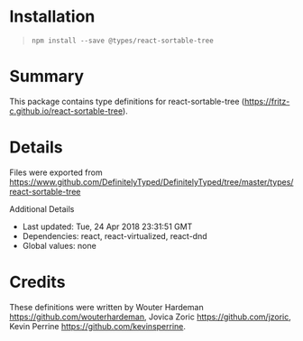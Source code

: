 # Installation
> `npm install --save @types/react-sortable-tree`

# Summary
This package contains type definitions for react-sortable-tree (https://fritz-c.github.io/react-sortable-tree).

# Details
Files were exported from https://www.github.com/DefinitelyTyped/DefinitelyTyped/tree/master/types/react-sortable-tree

Additional Details
 * Last updated: Tue, 24 Apr 2018 23:31:51 GMT
 * Dependencies: react, react-virtualized, react-dnd
 * Global values: none

# Credits
These definitions were written by Wouter Hardeman <https://github.com/wouterhardeman>, Jovica Zoric <https://github.com/jzoric>, Kevin Perrine <https://github.com/kevinsperrine>.
